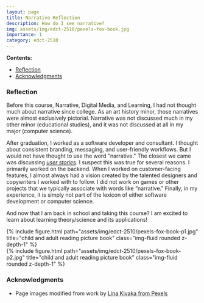 ```yaml
---
layout: page
title: Narrative Reflection
description: How do I see narrative?
img: assets/img/edct-2510/pexels-fox-book.jpg
importance: 1
category: edct-2510
---
```


**Contents:**

<!-- MarkdownTOC -->

- [Reflection](#reflection)
- [Acknowledgments](#acknowledgments)

<!-- /MarkdownTOC -->

### Reflection

Before this course, Narrative, Digital Media, and Learning, I had not thought much about narrative since college. As an art history
minor, those narratives were almost exclusively pictorial. Narrative was not discussed much in my other minor (educational studies), and it was not discussed at all in my major (computer science). 

After graduation, I worked as a software developer and consultant. I thought about consistent branding, messaging, and user-friendly workflows. But I would not have thought to use the word "narrative." The closest we came was discussing _[user stories](https://www.atlassian.com/agile/project-management/user-stories)_. I suspect this was true for several reasons. I primarily worked on the backend. When I worked on customer-facing features, I almost always had a vision created by the talented designers and copywriters I worked with to follow. I did not work on games or other projects that we typically associate with words like “narrative.” Finally, in my experience, it is simply not part of the lexicon of either software development or computer science. 

And now that I am back in school and taking this course? I am excited to learn about learning theory/science and its applications!


<div class="row justify-content-sm-center">
    <div class="col-sm-4 mt-3 mt-md-0">
        {% include figure.html path="assets/img/edct-2510/pexels-fox-book-p1.jpg" title="child and adult reading picture book" class="img-fluid rounded z-depth-1" %}
    </div>
    <div class="col-sm-4 mt-3 mt-md-0">
        {% include figure.html path="assets/img/edct-2510/pexels-fox-book-p2.jpg" title="child and adult reading picture book" class="img-fluid rounded z-depth-1" %}
    </div>
</div>


### Acknowledgments

* Page images modified from work by [Lina Kivaka from Pexels](https://www.pexels.com/photo/person-reading-a-book-1741230/)